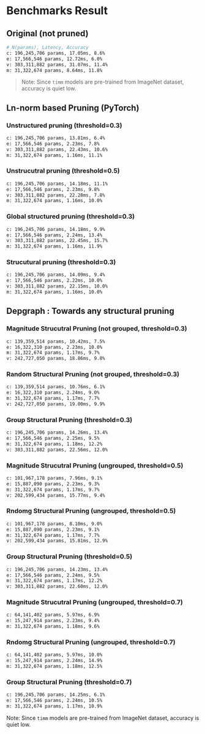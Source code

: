 # Benchmarks Result
## Original (not pruned)

```bash
# N(params), Latency, Accuracy
c: 196,245,706 params, 17.05ms, 8.6%
e: 17,566,546 params, 12.72ms, 6.0%
v: 303,311,882 params, 31.07ms, 11.4%
m: 31,322,674 params, 8.64ms, 11.8%
```
> Note: Since `timm` models are pre-trained from ImageNet dataset, accuracy is quiet low.


## Ln-norm based Pruning (PyTorch)

### Unstructured pruning (threshold=0.3)

```bash
c: 196,245,706 params, 13.81ms, 6.4%
e: 17,566,546 params, 2.23ms, 7.8%
v: 303,311,882 params, 22.43ms, 10.6%
m: 31,322,674 params, 1.16ms, 11.1%
```

### Unstrucutral pruning (threshold=0.5)

```bash
c: 196,245,706 params, 14.18ms, 11.1%
e: 17,566,546 params, 2.23ms, 9.8%
v: 303,311,882 params, 22.28ms, 7.8%
m: 31,322,674 params, 1.16ms, 10.0%
```

### Global structured pruning (threshold=0.3)

```bash
c: 196,245,706 params, 14.18ms, 9.9%
e: 17,566,546 params, 2.24ms, 13.4%
v: 303,311,882 params, 22.45ms, 15.7%
m: 31,322,674 params, 1.16ms, 11.9%
```

### Strucutural pruning (threshold=0.3)

```bash
c: 196,245,706 params, 14.09ms, 9.4%
e: 17,566,546 params, 2.22ms, 10.0%
v: 303,311,882 params, 22.15ms, 10.0%
m: 31,322,674 params, 1.16ms, 10.0%
```

## Depgraph : Towards any structural pruning

### Magnitude Strucutral Pruning (not grouped, threshold=0.3)

```bash
c: 139,359,514 params, 10.42ms, 7.5%
e: 16,322,310 params, 2.23ms, 10.0%
m: 31,322,674 params, 1.17ms, 9.7%
v: 242,727,050 params, 18.86ms, 9.8%
```

### Random Structural Pruning (not grouped, threshold=0.3)

```bash
c: 139,359,514 params, 10.76ms, 6.1%
e: 16,322,310 params, 2.24ms, 9.0%
m: 31,322,674 params, 1.17ms, 7.7%
v: 242,727,050 params, 19.00ms, 9.9%
```

### Group Structural Pruning (threshold=0.3)

```bash
c: 196,245,706 params, 14.26ms, 13.4%
e: 17,566,546 params, 2.25ms, 9.5%
m: 31,322,674 params, 1.18ms, 12.2%
v: 303,311,882 params, 22.56ms, 12.0%
```

### Magnitude Strucutral Pruning (ungrouped, threshold=0.5)

```bash
c: 101,967,178 params, 7.96ms, 9.1%
e: 15,887,090 params, 2.23ms, 9.3%
m: 31,322,674 params, 1.17ms, 9.7%
v: 202,599,434 params, 15.77ms, 9.4%
```

### Rndomg Structural Pruning (ungrouped, threshold=0.5)

```bash
c: 101,967,178 params, 8.10ms, 9.0%
e: 15,887,090 params, 2.23ms, 9.1%
m: 31,322,674 params, 1.17ms, 7.7%
v: 202,599,434 params, 15.81ms, 12.9%
```

### Group Structural Pruning (threshold=0.5)

```bash
c: 196,245,706 params, 14.23ms, 13.4%
e: 17,566,546 params, 2.24ms, 9.5%
m: 31,322,674 params, 1.17ms, 12.2%
v: 303,311,882 params, 22.60ms, 12.0%
```

### Magnitude Strucutral Pruning (ungrouped, threshold=0.7)

```bash
c: 64,141,402 params, 5.97ms, 6.9%
e: 15,247,914 params, 2.23ms, 9.4%
m: 31,322,674 params, 1.18ms, 9.6%
```

### Rndomg Structural Pruning (ungrouped, threshold=0.7)

```bash
c: 64,141,402 params, 5.97ms, 10.0%
e: 15,247,914 params, 2.24ms, 14.9%
m: 31,322,674 params, 1.18ms, 12.5%
```

### Group Structural Pruning (threshold=0.7)

```bash
c: 196,245,706 params, 14.25ms, 6.1%
e: 17,566,546 params, 2.24ms, 10.5%
m: 31,322,674 params, 1.17ms, 10.9%
```

Note: Since `timm` models are pre-trained from ImageNet dataset, accuracy is quiet low.